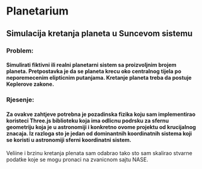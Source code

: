 # Planetarium
## Simulacija kretanja planeta u Suncevom sistemu
### Problem:
#### Simulirati fiktivni ili realni planetarni sistem sa proizvoljnim brojem planeta. Pretpostavka je da se planeta krecu oko centralnog tijela po neporemecenim elipticnim putanjama. Kretanje planeta treba da postuje Keplerove zakone.
### Rjesenje:
#### Za ovakve zahtjeve potrebna je pozadinska fizika koju sam implementirao koristeci Three.js biblioteku koja ima odlicnu podrsku za sfernu geometriju koja je u astronomiji i konkretno ovome projektu od krucijalnog znacaja. Iz razloga sto je jedan od dominantnih koordinatnih sistema koji se koristi u astronomiji sferni koordinatni sistem.
Veliine i brzinu kretanja plenata sam odabrao tako sto sam skalirao stvarne podatke koje se mogu pronaci na zvanicnom sajtu NASE. 
